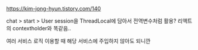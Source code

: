https://kim-jong-hyun.tistory.com/140



chat > start > User session을 ThreadLocal에 담아서 전역변수처럼 활용? 리액트의 contextholder와 똑같음..

여러 서비스 로직 이용할 때 해당 서비스에 주입하지 않아도 되니깐